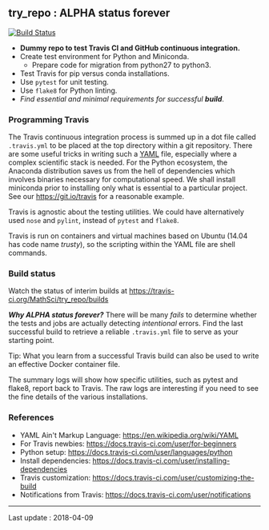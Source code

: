 ## try_repo : ALPHA status forever

[![Build Status](https://travis-ci.org/MathSci/try_repo.svg?branch=master)](https://travis-ci.org/MathSci/try_repo)

- **Dummy repo to test Travis CI and GitHub continuous integration.**
- Create test environment for Python and Miniconda.
    - Prepare code for migration from python27 to python3.
- Test Travis for pip versus conda installations.
- Use `pytest` for unit testing.
- Use `flake8` for Python linting.
- *Find essential and minimal requirements for successful* ***build***.


### Programming Travis

The Travis continuous integration process
is summed up in a dot file called `.travis.yml`
to be placed at the top directory within a git repository.
There are some useful tricks in writing such a 
[YAML](https://en.wikipedia.org/wiki/YAML) file,
especially where a complex scientific stack is needed.
For the Python ecosystem, the Anaconda distribution
saves us from the hell of dependencies which involves
binaries necessary for computational speed.
We shall install miniconda prior to
installing only what is essential to a particular project.
See our https://git.io/travis for a reasonable example.

Travis is agnostic about the testing utilities.
We could have alternatively used `nose` and `pylint`,
instead of `pytest` and `flake8`.

Travis is run on containers and virtual machines
based on Ubuntu (14.04 has code name *trusty*),
so the scripting within the YAML file are shell commands.


### Build status

Watch the status of interim builds at https://travis-ci.org/MathSci/try_repo/builds

***Why ALPHA status forever?***
There will be many *fails* to determine whether the tests and jobs 
are actually detecting *intentional* errors.
Find the last successful build to retrieve a reliable `.travis.yml` 
file to serve as your starting point.

Tip: What you learn from a successful Travis build can also be used
to write an effective Docker container file.

The summary logs will show how specific utilities,
such as pytest and flake8, report back to Travis.
The raw logs are interesting if you need to see 
the fine details of the various installations.


### References

-  YAML Ain't Markup Language: https://en.wikipedia.org/wiki/YAML
-  For Travis newbies: https://docs.travis-ci.com/user/for-beginners
-  Python setup: https://docs.travis-ci.com/user/languages/python
-  Install dependencies: https://docs.travis-ci.com/user/installing-dependencies
-  Travis customization: https://docs.travis-ci.com/user/customizing-the-build
-  Notifications from Travis: https://docs.travis-ci.com/user/notifications

---

Last update : 2018-04-09

